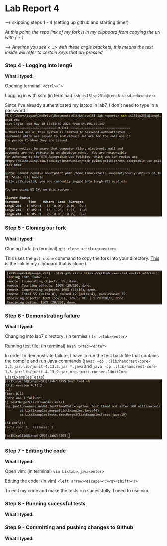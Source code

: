 # Lab Report 4

--> skipping steps 1 - 4 (setting up github and starting timer)

*At this point, the repo link of my fork is in my clipboard from copying the url with (<ctrl> + <c>)*



*--> Anytime you see <...> with these angle brackets, this means the text inside will refer to certain keys that are pressed*
### Step 4 - Logging into ieng6
**What I typed:**

Opening terminal: ``<ctrl><`>``

Logging in with ssh: (in terminal) `ssh cs15lsp23ld@ieng6.ucsd.edu<enter>`

Since I've already authenticated my laptop in lab7, I don't need to type in a password.
![Image](pics/ssh.png)

### Step 5 - Cloning our fork
**What I typed:**

Cloning fork: (in terminal) `git clone <ctrl><c><enter>`

This uses the `git clone` command to copy the fork into your directory. [This](https://github.com/ucsd-cse15l-s23/lab7) is the link in my clipboard that is cloned.


![Image](pics/git-clone.png)



### Step 6 - Demonstrating failure
**What I typed:**

Changing into lab7 directory: (in terminal) `ls l<tab><enter>`

Running test file: (in terminal) `bash t<tab><enter>`

In order to demonstrate failure, I have to run the test bash file that contains the compile and run Java commands (`javac -cp .:lib/hamcrest-core-1.3.jar:lib/junit-4.13.2.jar *.java` and `java -cp .:lib/hamcrest-core-1.3.jar:lib/junit-4.13.2.jar org.junit.runner.JUnitCore ListExamplesTests`)
![Image](pics/failure.png)

### Step 7 - Editing the code
**What I typed:**

Open vim: (in terminal) `vim Li<tab>.java<enter>`

Editing the code: (in vim) `<left arrow><escape><:><q><shift><!>`

To edit my code and make the tests run sucessfully, I need to use vim. 

### Step 8 - Running sucessful tests
**What I typed:**

### Step 9 - Committing and pushing changes to Github
**What I typed:**
